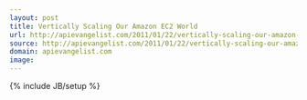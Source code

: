 ```yaml
---
layout: post
title: Vertically Scaling Our Amazon EC2 World
url: http://apievangelist.com/2011/01/22/vertically-scaling-our-amazon-ec2-world/
source: http://apievangelist.com/2011/01/22/vertically-scaling-our-amazon-ec2-world/
domain: apievangelist.com
image: 
---
```

{% include JB/setup %}<p></p>
